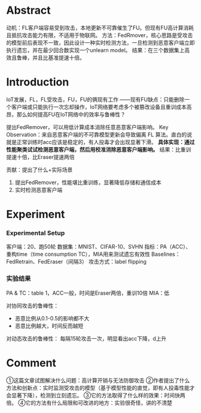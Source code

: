 # Abstract
动机：FL客户端容易受到攻击，本地更新不可靠催生了FU。但现有FU高计算消耗且抵抗攻击能力有限，不适用于物联网。
方法：FedRmover，核心思路是受攻击的模型前后表现不一致，因此设计一种实时检测方法，一旦检测到恶意客户端立即执行遗忘，并在最少回合数实现一个unlearn model。
结果：在三个数据集上高效且鲁棒，并且比基准提速十倍。

# Introduction
IoT发展，FL，FL受攻击，FU，FU的俩现有工作
——现有FU缺点：只能删除一个客户端或只能执行一次忘却操作，IoT网络要考虑多个被篡改设备且重训成本高昂，那么如何提高FU在IoT网络中的效率与鲁棒性？

提出FedRemover，可以用低计算成本消除任意恶意客户端影响。
Key Observation：来自恶意客户端的不可靠模型更新会导致偏离 FL 算法。直白的说就是正常训练时acc应该是稳定的，有人投毒才会出现显著下滑。
**具体实现：通过性能聚类试试检测恶意客户端，然后用校准消除恶意客户端影响。**
结果：比重训提速十倍，比Eraser提速两倍

贡献：提出了什么+实际场景
1. 提出FedRemover，性能堪比重训练，显著降低存储和通信成本
2. 实时检测恶意客户端


# Experiment
### Experimental Setup
客户端：20、跑50轮
数据集：MNIST、CIFAR-10、SVHN
指标：PA（ACC）、重构time（time consumption TC），MIA用来测试遗忘有效性
Baselines：FedRetrain、FedEraser（间隔3）
攻击方式：label flipping

### 实验结果
PA & TC：table 1，ACC一般，时间是Eraser两倍，重训10倍
MIA：低

对协同攻击的鲁棒性：
+ 恶意比例从0.1-0.5的影响都不大
+ 恶意比例越大，时间反而越短

对动态攻击的鲁棒性：
	每隔15轮攻击一次，明显看出acc下降，d上升


# Comment
①这篇文章试图解决什么问题：高计算开销与无法防御攻击
②作者提出了什么方法和创新点：实时监测受攻击的模型（基于模型性能的直觉，即有人投毒性能才会显著下降），检测到立刻遗忘。
③它的方法取得了什么样的效果：时间快两倍。
④它的方法有什么局限和可改进的地方：实验很奇怪，讲的不清楚